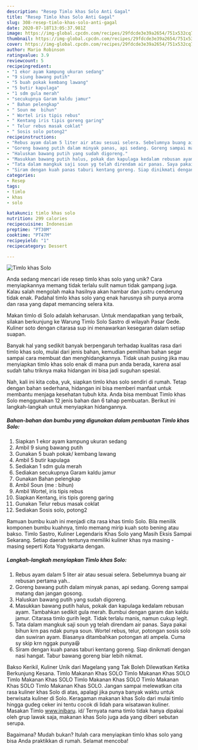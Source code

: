 ```yaml
---
description: "Resep Timlo khas Solo Anti Gagal"
title: "Resep Timlo khas Solo Anti Gagal"
slug: 308-resep-timlo-khas-solo-anti-gagal
date: 2020-07-18T13:05:37.981Z
image: https://img-global.cpcdn.com/recipes/29fdcde3e39a2654/751x532cq70/timlo-khas-solo-foto-resep-utama.jpg
thumbnail: https://img-global.cpcdn.com/recipes/29fdcde3e39a2654/751x532cq70/timlo-khas-solo-foto-resep-utama.jpg
cover: https://img-global.cpcdn.com/recipes/29fdcde3e39a2654/751x532cq70/timlo-khas-solo-foto-resep-utama.jpg
author: Mario Robinson
ratingvalue: 3.9
reviewcount: 5
recipeingredient:
- "1 ekor ayam kampung ukuran sedang"
- "9 siung bawang putih"
- "5 buah pokak kembang lawang"
- "5 butir kapulaga"
- "1 sdm gula merah"
- "secukupnya Garam kaldu jamur"
- " Bahan pelengkap"
- " Soun me  bihun"
- " Wortel iris tipis rebus"
- " Kentang iris tipis goreng garing"
- " Telur rebus masak coklat"
- " Sosis solo potong2"
recipeinstructions:
- "Rebus ayam dalam 5 liter air atau sesuai selera. Sebelumnya buang air rebusan pertama yah.."
- "Goreng bawang putih dalam minyak panas, api sedang. Goreng sampai matang dan jangan gosong."
- "Haluskan bawang putih yang sudah digoreng."
- "Masukkan bawang putih halus, pokak dan kapulaga kedalam rebusan ayam. Tambahkan sedikit gula merah. Bumbui dengan garam dan kaldu jamur. Citarasa timlo gurih legit. Tidak terlalu manis, namun cukup legit."
- "Tata dalam mangkuk saji soun yg telah direndam air panas. Saya pakai bihun krn pas ndak punya soun. Wortel rebus, telur, potongan sosis solo dan suwiran ayam. Biasanya ditambahkan potongan ati ampela. Cuma sy skip krn nggak punya😆"
- "Siram dengan kuah panas taburi kentang goreng. Siap dinikmati dengan nasi hangat. Tabur bawang goreng biar lebih nikmat."
categories:
- Resep
tags:
- timlo
- khas
- solo

katakunci: timlo khas solo 
nutrition: 299 calories
recipecuisine: Indonesian
preptime: "PT30M"
cooktime: "PT47M"
recipeyield: "1"
recipecategory: Dessert

---
```



![Timlo khas Solo](https://img-global.cpcdn.com/recipes/29fdcde3e39a2654/751x532cq70/timlo-khas-solo-foto-resep-utama.jpg)

Anda sedang mencari ide resep timlo khas solo yang unik? Cara menyiapkannya memang tidak terlalu sulit namun tidak gampang juga. Kalau salah mengolah maka hasilnya akan hambar dan justru cenderung tidak enak. Padahal timlo khas solo yang enak harusnya sih punya aroma dan rasa yang dapat memancing selera kita.

Makan timlo di Solo adalah keharusan. Untuk mendapatkan yang terbaik, silakan berkunjung ke Warung Timlo Solo Sastro di wilayah Pasar Gede. Kuliner soto dengan citarasa sup ini menawarkan kesegaran dalam setiap suapan.

Banyak hal yang sedikit banyak berpengaruh terhadap kualitas rasa dari timlo khas solo, mulai dari jenis bahan, kemudian pemilihan bahan segar sampai cara membuat dan menghidangkannya. Tidak usah pusing jika mau menyiapkan timlo khas solo enak di mana pun anda berada, karena asal sudah tahu triknya maka hidangan ini bisa jadi suguhan spesial.


Nah, kali ini kita coba, yuk, siapkan timlo khas solo sendiri di rumah. Tetap dengan bahan sederhana, hidangan ini bisa memberi manfaat untuk membantu menjaga kesehatan tubuh kita. Anda bisa membuat Timlo khas Solo menggunakan 12 jenis bahan dan 6 tahap pembuatan. Berikut ini langkah-langkah untuk menyiapkan hidangannya.

<!--inarticleads1-->

##### Bahan-bahan dan bumbu yang digunakan dalam pembuatan Timlo khas Solo:

1. Siapkan 1 ekor ayam kampung ukuran sedang
1. Ambil 9 siung bawang putih
1. Gunakan 5 buah pokak/ kembang lawang
1. Ambil 5 butir kapulaga
1. Sediakan 1 sdm gula merah
1. Sediakan secukupnya Garam kaldu jamur
1. Gunakan  Bahan pelengkap
1. Ambil  Soun (me : bihun)
1. Ambil  Wortel, iris tipis rebus
1. Siapkan  Kentang, iris tipis goreng garing
1. Gunakan  Telur rebus masak coklat
1. Sediakan  Sosis solo, potong2


Ramuan bumbu kuah ini menjadi cita rasa khas timlo Solo. Bila menilik komponen bumbu kuahnya, timlo memang mirip kuah soto bening atau bakso. Timlo Sastro, Kuliner Legendaris Khas Solo yang Masih Eksis Sampai Sekarang. Setiap daerah tentunya memiliki kuliner khas nya masing - masing seperti Kota Yogyakarta dengan. 

<!--inarticleads2-->

##### Langkah-langkah menyiapkan Timlo khas Solo:

1. Rebus ayam dalam 5 liter air atau sesuai selera. Sebelumnya buang air rebusan pertama yah..
1. Goreng bawang putih dalam minyak panas, api sedang. Goreng sampai matang dan jangan gosong.
1. Haluskan bawang putih yang sudah digoreng.
1. Masukkan bawang putih halus, pokak dan kapulaga kedalam rebusan ayam. Tambahkan sedikit gula merah. Bumbui dengan garam dan kaldu jamur. Citarasa timlo gurih legit. Tidak terlalu manis, namun cukup legit.
1. Tata dalam mangkuk saji soun yg telah direndam air panas. Saya pakai bihun krn pas ndak punya soun. Wortel rebus, telur, potongan sosis solo dan suwiran ayam. Biasanya ditambahkan potongan ati ampela. Cuma sy skip krn nggak punya😆
1. Siram dengan kuah panas taburi kentang goreng. Siap dinikmati dengan nasi hangat. Tabur bawang goreng biar lebih nikmat.


Bakso Kerikil, Kuliner Unik dari Magelang yang Tak Boleh Dilewatkan Ketika Berkunjung Kesana. Timlo Makanan Khas SOLO Timlo Makanan Khas SOLO Timlo Makanan Khas SOLO Timlo Makanan Khas SOLO Timlo Makanan Khas SOLO Timlo Makanan Khas SOLO. Jangan sampai melewatkan cita rasa kuliner khas Solo di atas, apalagi jika punya banyak waktu untuk berwisata kuliner di Solo. Keragaman makanan khas Solo dari mulai timlo hingga gudeg ceker ini tentu cocok di lidah para wisatawan kuliner. Masakan Timlo www.inibaru. id/ Ternyata nama timlo tidak hanya dipakai oleh grup lawak saja, makanan khas Solo juga ada yang diberi sebutan serupa. 

Bagaimana? Mudah bukan? Itulah cara menyiapkan timlo khas solo yang bisa Anda praktikkan di rumah. Selamat mencoba!
